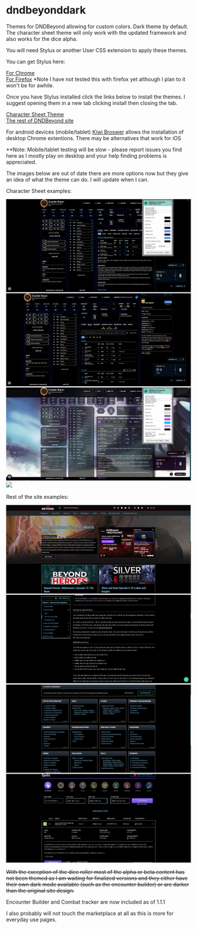 # dndbeyonddark
Themes for DNDBeyond allowing for custom colors. Dark theme by default. The character sheet theme will only work with the updated framework and also works for the dice alpha.


You will need Stylus or another User CSS extension to apply these themes. 

You can get Stylus here:

<a href="https://chrome.google.com/webstore/detail/stylus/clngdbkpkpeebahjckkjfobafhncgmne?hl=en">For Chrome</a><br>
<a href="https://addons.mozilla.org/en-CA/firefox/addon/styl-us/">For Firefox</a> *Note I have not tested this with firefox yet although I plan to it won't be for awhile. 

Once you have Stylus installed click the links below to install the themes. I suggest opening them in a new tab clicking install then closing the tab.

<a href="https://github.com/Azmoria/dndbeyonddark/raw/master/DNDBeyond%20Character%20Sheet.user.css">Character Sheet Theme</a>
<br>
<a href="https://github.com/Azmoria/dndbeyonddark/raw/master/DNDBeyond%20site%20dark.user.css">The rest of DNDBeyond site</a>


For android devices (mobile/tablet) <a href="https://kiwibrowser.com/">Kiwi Broswer</a> allows the installation of desktop Chrome extentions. There may be alternatives that work for iOS

**Note: Mobile/tablet testing will be slow - please report issues you find here as I mostly play on desktop and your help finding problems is appreciated. 

The images below are out of date there are more options now but they give an idea of what the theme can do. I will update when I can.



Character Sheet examples:

<img src="https://github.com/Azmoria/dndbeyonddark/blob/master/Images/Character%20Sheet/Color%20Adjustments.PNG?raw=true"/>
<img src="https://github.com/Azmoria/dndbeyonddark/blob/master/Images/Character%20Sheet/DNDbeyond%20Char%20dark.PNG?raw=true"/>
<img src="https://github.com/Azmoria/dndbeyonddark/blob/master/Images/Character%20Sheet/DNDbeyond%20color%20example.PNG?raw=true"/>
<img src="https://github.com/Azmoria/dndbeyonddark/blob/master/Images/Character%20Sheet/Charsheetgif.gif?raw=true"/>

Rest of the site examples:

<img src="https://github.com/Azmoria/dndbeyonddark/blob/master/Images/DNDBeyond%20Dark/DNDbeyond%20main%20page.PNG?raw=true"/>
<img src="https://github.com/Azmoria/dndbeyonddark/blob/master/Images/DNDBeyond%20Dark/basic.PNG?raw=true"/>
<img src="https://github.com/Azmoria/dndbeyonddark/blob/master/Images/DNDBeyond%20Dark/players-hand.PNG?raw=true"/>
<img src="https://github.com/Azmoria/dndbeyonddark/blob/master/Images/DNDBeyond%20Dark/spells.PNG"/>

<s>With the exception of the dice roller most of the alpha or beta content has not been themed as I am waiting for finalized versions and they either have their own dark mode available (such as the encounter builder) or are darker than the original site design.</s>

Encounter Builder and Combat tracker are now included as of 1.1.1

I also probably will not touch the marketplace at all as this is more for everyday use pages.

